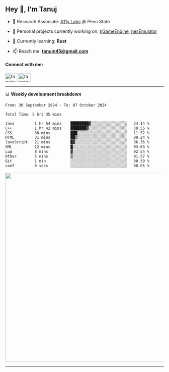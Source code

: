 <h2>Hey 👋, I'm Tanuj</h2>

- 🔬 Research Associate: [A11y Labs](https://a11y.ist.psu.edu/) @ Penn State 

- 🔭 Personal projects currently working on: [tjGameEngine](https://github.com/tanujn45/tjGameEngine), [nesEmulator](https://github.com/tanujn45/nesEmulator)

- 🌱 Currently learning: **Rust**

- 📫 Reach me: **tanujn45@gmail.com**

<h4 align="left">Connect with me:</h4>
<p align="left">
<a href="https://twitter.com/tanujn45" target="blank"><img align="center" src="https://raw.githubusercontent.com/rahuldkjain/github-profile-readme-generator/master/src/images/icons/Social/twitter.svg" alt="tanujn45" height="28" width="38" /></a>
<a href="https://linkedin.com/in/tanujn45" target="blank"><img align="center" src="https://raw.githubusercontent.com/rahuldkjain/github-profile-readme-generator/master/src/images/icons/Social/linked-in-alt.svg" alt="tanujn45" height="28" width="38" /></a>
</p>

-------

📊 **Weekly development breakdown**
<!--START_SECTION:waka-->

```txt
From: 30 September 2024 - To: 07 October 2024

Total Time: 5 hrs 35 mins

Java         1 hr 54 mins    ████████▓░░░░░░░░░░░░░░░░   34.14 %
C++          1 hr 42 mins    ███████▓░░░░░░░░░░░░░░░░░   30.55 %
CSS          38 mins         ███░░░░░░░░░░░░░░░░░░░░░░   11.52 %
HTML         31 mins         ██▒░░░░░░░░░░░░░░░░░░░░░░   09.24 %
JavaScript   21 mins         █▓░░░░░░░░░░░░░░░░░░░░░░░   06.36 %
XML          12 mins         █░░░░░░░░░░░░░░░░░░░░░░░░   03.63 %
Lua          8 mins          ▓░░░░░░░░░░░░░░░░░░░░░░░░   02.54 %
Other        5 mins          ▒░░░░░░░░░░░░░░░░░░░░░░░░   01.57 %
Git          1 min           ░░░░░░░░░░░░░░░░░░░░░░░░░   00.39 %
conf         0 secs          ░░░░░░░░░░░░░░░░░░░░░░░░░   00.05 %
```

<!--END_SECTION:waka-->

<img src="https://wakatime.com/share/@018e9abd-1aa4-4aa6-9db7-5ca3b999e810/4650b67a-98aa-46b4-b598-3d8a2451f0df.svg" width="600"/>

-------
